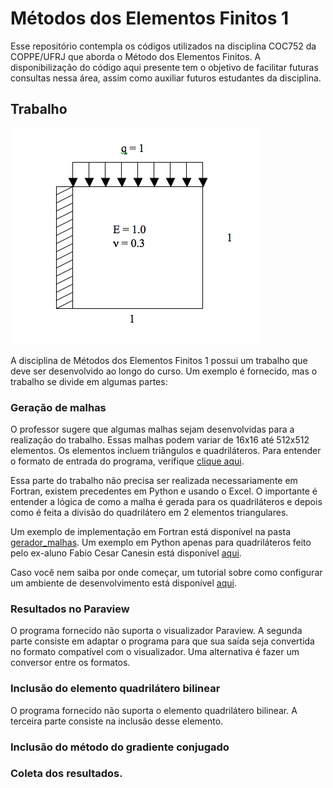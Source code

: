 # Métodos dos Elementos Finitos 1

Esse repositório contempla os códigos utilizados na disciplina COC752 da COPPE/UFRJ que aborda o Método dos Elementos Finitos. A disponibilização do código aqui presente tem o objetivo de facilitar futuras consultas nessa área, assim como auxiliar futuros estudantes da disciplina.

## Trabalho

![](imagens/problema.png)

A disciplina de Métodos dos Elementos Finitos 1 possui um trabalho que deve ser desenvolvido ao longo do curso. Um exemplo é fornecido, mas o trabalho se divide em algumas partes:

### Geração de malhas

O professor sugere que algumas malhas sejam desenvolvidas para a realização do trabalho. Essas malhas podem variar de 16x16 até 512x512 elementos. Os elementos incluem triângulos e quadriláteros. Para entender o formato de entrada do programa, verifique [clique aqui](FORMATO.md).

Essa parte do trabalho não precisa ser realizada necessariamente em Fortran, existem precedentes em Python e usando o Excel. O importante é entender a lógica de como a malha é gerada para os quadriláteros e depois como é feita a divisão do quadrilátero em 2 elementos triangulares.

Um exemplo de implementação em Fortran está disponível na pasta [gerador_malhas](gerador_malhas). Um exemplo em Python apenas para quadriláteros feito pelo ex-aluno Fabio Cesar Canesin está disponível [aqui](https://github.com/canesin/MEF/blob/master/malhas_trabalho/quadradounitario.py).

Caso você nem saiba por onde começar, um tutorial sobre como configurar um ambiente de desenvolvimento está disponível [aqui](SETUP.md).

### Resultados no Paraview

O programa fornecido não suporta o visualizador Paraview. A segunda parte consiste em adaptar o programa para que sua saída seja convertida no formato compatível com o visualizador. Uma alternativa é fazer um conversor entre os formatos.

### Inclusão do elemento quadrilátero bilinear

O programa fornecido não suporta o elemento quadrilátero bilinear. A terceira parte consiste na inclusão desse elemento.

### Inclusão do método do gradiente conjugado

### Coleta dos resultados.